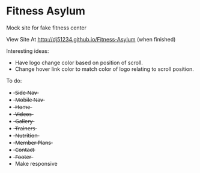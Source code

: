 # Fitness Asylum
Mock site for fake fitness center

View Site At http://dj51234.github.io/Fitness-Asylum (when finished)

Interesting ideas:

- Have logo change color based on position of scroll.
- Change hover link color to match color of logo relating to scroll position.

To do:
- ̶S̶i̶d̶e̶-̶N̶a̶v̶
- ̶M̶o̶b̶i̶l̶e̶ ̶N̶a̶v̶
- ̶H̶o̶m̶e̶
- ̶V̶i̶d̶e̶o̶s̶
- ̶G̶a̶l̶l̶e̶r̶y̶
- ̶T̶r̶a̶i̶n̶e̶r̶s̶
- ̶N̶u̶t̶r̶i̶t̶i̶o̶n̶
- ̶M̶e̶m̶b̶e̶r̶ ̶P̶l̶a̶n̶s̶
- ̶C̶o̶n̶t̶a̶c̶t̶
- ̶F̶o̶o̶t̶e̶r̶
- Make responsive
